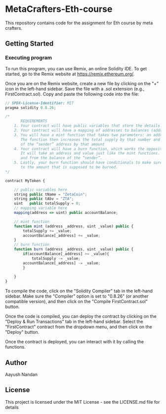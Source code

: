 # MetaCrafters-Eth-course
This repository contains code for the assignment for Eth course by meta crafters.

## Getting Started

### Executing program

To run this program, you can use Remix, an online Solidity IDE. To get started, go to the Remix website at https://remix.ethereum.org/.

Once you are on the Remix website, create a new file by clicking on the "+" icon in the left-hand sidebar. Save the file with a .sol extension (e.g., FirstContract.sol). Copy and paste the following code into the file:

```javascript
// SPDX-License-Identifier: MIT
pragma solidity 0.8.26;

/*
       REQUIREMENTS
    1. Your contract will have public variables that store the details about your coin (Token Name, Token Abbrv., Total Supply)
    2. Your contract will have a mapping of addresses to balances (address => uint)
    3. You will have a mint function that takes two parameters: an address and a value. 
       The function then increases the total supply by that number and increases the balance 
       of the “sender” address by that amount
    4. Your contract will have a burn function, which works the opposite of the mint function, as it will destroy tokens. 
       It will take an address and value just like the mint functions. It will then deduct the value from the total supply 
       and from the balance of the “sender”.
    5. Lastly, your burn function should have conditionals to make sure the balance of "sender" is greater than or equal 
       to the amount that is supposed to be burned.
*/

contract MyToken {

    // public variables here
    string public tName = "ZetaCoin";
    string public tAbv = "ZTA";
    uint   public totalSupply = 0;
    // mapping variable here
    mapping(address => uint) public accountBalance;

    // mint function
    function mint (address _address, uint _value) public {
        totalSupply += _value;
        accountBalance[_address] += _value; 
    }
    // burn function
    function burn (address _address, uint _value) public {
        if(accountBalance[_address] >= _value){
            totalSupply -= _value;
        accountBalance[_address] -= _value;
        }
         
    }
}


```

To compile the code, click on the "Solidity Compiler" tab in the left-hand sidebar. Make sure the "Compiler" option is set to "0.8.26" (or another compatible version), and then click on the "Compile FirstContract.sol" button.

Once the code is compiled, you can deploy the contract by clicking on the "Deploy & Run Transactions" tab in the left-hand sidebar. Select the "FirstContract" contract from the dropdown menu, and then click on the "Deploy" button.

Once the contract is deployed, you can interact with it by calling the functions.

## Author

Aayush Nandan

## License

This project is licensed under the MIT License - see the LICENSE.md file for details
